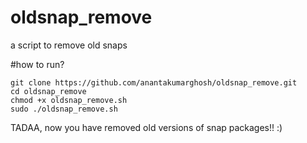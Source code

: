 # oldsnap_remove
a script to remove old snaps

#how to run?
```
git clone https://github.com/anantakumarghosh/oldsnap_remove.git
cd oldsnap_remove
chmod +x oldsnap_remove.sh
sudo ./oldsnap_remove.sh
```

TADAA, now you have removed old versions of snap packages!!  :)
